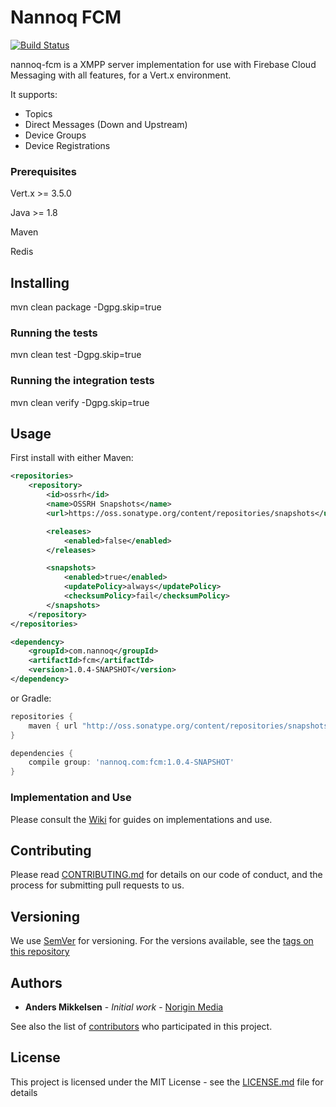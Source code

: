# Nannoq FCM

[![Build Status](https://www.tomrom.net/buildStatus/icon?job=nannoq-fcm/develop)](https://www.tomrom.net/job/nannoq-fcm/job/develop/)

nannoq-fcm is a XMPP server implementation for use with Firebase Cloud Messaging with all features, for a Vert.x environment.

It supports:
 - Topics
 - Direct Messages (Down and Upstream)
 - Device Groups
 - Device Registrations

### Prerequisites

Vert.x >= 3.5.0

Java >= 1.8

Maven

Redis

## Installing

mvn clean package -Dgpg.skip=true

### Running the tests

mvn clean test -Dgpg.skip=true

### Running the integration tests

mvn clean verify -Dgpg.skip=true

## Usage

First install with either Maven:

```xml
<repositories>
    <repository>
        <id>ossrh</id>
        <name>OSSRH Snapshots</name>
        <url>https://oss.sonatype.org/content/repositories/snapshots</url>

        <releases>
            <enabled>false</enabled>
        </releases>

        <snapshots>
            <enabled>true</enabled>
            <updatePolicy>always</updatePolicy>
            <checksumPolicy>fail</checksumPolicy>
        </snapshots>
    </repository>
</repositories>

<dependency>
    <groupId>com.nannoq</groupId>
    <artifactId>fcm</artifactId>
    <version>1.0.4-SNAPSHOT</version>
</dependency>
```

or Gradle:

```groovy
repositories {
    maven { url "http://oss.sonatype.org/content/repositories/snapshots/" }
}

dependencies {
    compile group: 'nannoq.com:fcm:1.0.4-SNAPSHOT'
}
```

### Implementation and Use

Please consult the [Wiki](https://github.com/NoriginMedia/nannoq-fcm/wiki) for guides on implementations and use.

## Contributing

Please read [CONTRIBUTING.md](https://github.com/NoriginMedia/nannoq-fcm/blob/master/CONTRIBUTING.md) for details on our code of conduct, and the process for submitting pull requests to us.

## Versioning

We use [SemVer](http://semver.org/) for versioning. For the versions available, see the [tags on this repository](https://github.com/NoriginMedia/nannoq-fcm/tags)

## Authors

* **Anders Mikkelsen** - *Initial work* - [Norigin Media](http://noriginmedia.com/)

See also the list of [contributors](https://github.com/NoriginMedia/nannoq-fcm/contributors) who participated in this project.

## License

This project is licensed under the MIT License - see the [LICENSE.md](https://github.com/NoriginMedia/nannoq-fcm/blob/master/LICENSE) file for details
